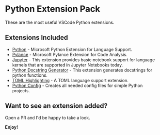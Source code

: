 # Python Extension Pack

These are the most useful VSCode Python extensions.

## Extensions Included

* [Python](https://marketplace.visualstudio.com/items?itemName=ms-python.python) - Microsoft Python Extension for Language Support.
* [Pylance](https://marketplace.visualstudio.com/items?itemName=ms-python.vscode-pylance) - Microsoft Pylance Extension for Code Analysis.
* [Jupyter](https://marketplace.visualstudio.com/items?itemName=ms-toolsai.jupyter) - This extension provides basic notebook support for language kernels that are supported in Jupyter Notebooks today.
* [Python Docstring Generator](https://marketplace.visualstudio.com/items?itemName=njpwerner.autodocstring) - This extension generates docstrings for python functions.
* [TOML Highlighting](https://marketplace.visualstudio.com/items?itemName=tamasfe.even-better-toml) - A TOML language support extension.
* [Python Config](https://marketplace.visualstudio.com/items?itemName=franneck94.vscode-python-config) - Creates all needed config files for simple Python projects.

## Want to see an extension added?

Open a PR and I'd be happy to take a look.

**Enjoy!**
